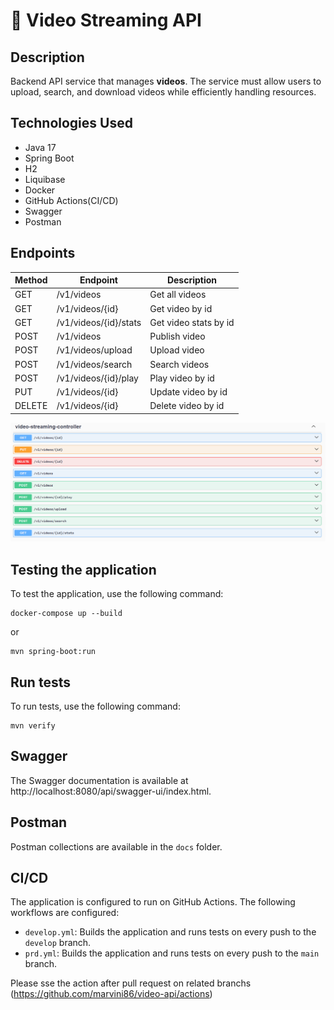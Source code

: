 # 📄 Video Streaming API

## Description

Backend API service that manages **videos**. The service must allow users to upload, search, and download videos while efficiently handling resources.

## Technologies Used

- Java 17
- Spring Boot
- H2
- Liquibase
- Docker
- GitHub Actions(CI/CD)
- Swagger
- Postman


## Endpoints

| Method | Endpoint              | Description |
| ------ |-----------------------| ----------- |
| GET    | /v1/videos            | Get all videos |
| GET    | /v1/videos/{id}       | Get video by id |
| GET    | /v1/videos/{id}/stats | Get video stats by id |
| POST   | /v1/videos            | Publish video |
| POST   | /v1/videos/upload     | Upload video |
| POST   | /v1/videos/search     | Search videos |
| POST   | /v1/videos/{id}/play  | Play video by id |
| PUT    | /v1/videos/{id}       | Update video by id |
| DELETE | /v1/videos/{id}       | Delete video by id |

<img src="docs/api.png" width="600">

## Testing the application

To test the application, use the following command:

```
docker-compose up --build

```
or
```
mvn spring-boot:run
```


## Run tests

To run tests, use the following command:

```
mvn verify
```

## Swagger

The Swagger documentation is available at http://localhost:8080/api/swagger-ui/index.html.

## Postman

Postman collections are available in the `docs` folder.


## CI/CD

The application is configured to run on GitHub Actions. The following workflows are configured:

- `develop.yml`: Builds the application and runs tests on every push to the `develop` branch.
- `prd.yml`: Builds the application and runs tests on every push to the `main` branch.

Please sse the action after pull request on related branchs (https://github.com/marvini86/video-api/actions)
